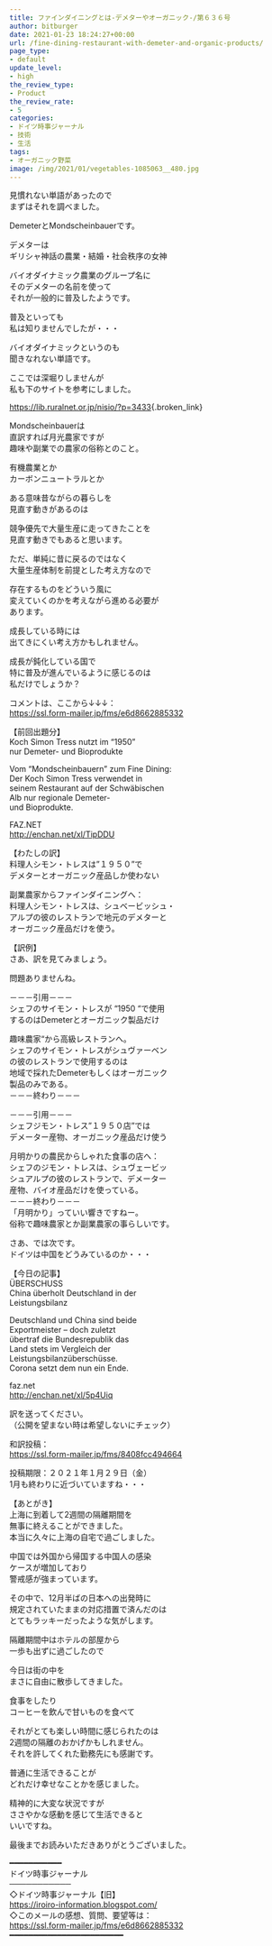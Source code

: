 ```yaml
---
title: ファインダイニングとは-デメターやオーガニック-/第６３６号
author: bitburger
date: 2021-01-23 18:24:27+00:00
url: /fine-dining-restaurant-with-demeter-and-organic-products/
page_type:
- default
update_level:
- high
the_review_type:
- Product
the_review_rate:
- 5
categories:
- ドイツ時事ジャーナル
- 技術
- 生活
tags:
- オーガニック野菜
image: /img/2021/01/vegetables-1085063__480.jpg
---
```

見慣れない単語があったので  
まずはそれを調べました。

DemeterとMondscheinbauerです。

デメターは  
ギリシャ神話の農業・結婚・社会秩序の女神

バイオダイナミック農業のグループ名に  
そのデメターの名前を使って  
それが一般的に普及したようです。

普及といっても  
私は知りませんでしたが・・・

バイオダイナミックというのも  
聞きなれない単語です。

ここでは深堀りしませんが  
私も下のサイトを参考にしました。

<https://lib.ruralnet.or.jp/nisio/?p=3433>{.broken_link}

  
Mondscheinbauerは  
直訳すれば月光農家ですが  
趣味や副業での農家の俗称とのこと。

有機農業とか  
カーボンニュートラルとか

ある意味昔ながらの暮らしを  
見直す動きがあるのは

競争優先で大量生産に走ってきたことを  
見直す動きでもあると思います。

ただ、単純に昔に戻るのではなく  
大量生産体制を前提とした考え方なので

存在するものをどういう風に  
変えていくのかを考えながら進める必要が  
あります。

成長している時には  
出てきにくい考え方かもしれません。

成長が鈍化している国で  
特に普及が進んでいるように感じるのは  
私だけでしょうか？

  
コメントは、ここから↓↓↓：  
<https://ssl.form-mailer.jp/fms/e6d8662885332>

  
【前回出題分】  
Koch Simon Tress nutzt im &#8220;1950&#8221;  
nur Demeter- und Bioprodukte

Vom &#8220;Mondscheinbauern&#8221; zum Fine Dining:  
Der Koch Simon Tress verwendet in  
seinem Restaurant auf der Schwäbischen  
Alb nur regionale Demeter-  
und Bioprodukte.

FAZ.NET  
<http://enchan.net/xl/TipDDU>

  
【わたしの訳】  
料理人シモン・トレスは&#8221;１９５０&#8221;で  
デメターとオーガニック産品しか使わない

副業農家からファインダイニングへ：  
料理人シモン・トレスは、シュベービッシュ・  
アルプの彼のレストランで地元のデメターと  
オーガニック産品だけを使う。

  
【訳例】  
さあ、訳を見てみましょう。

問題ありませんね。

－－－引用－－－  
シェフのサイモン・トレスが &#8220;1950 &#8220;で使用  
するのはDemeterとオーガニック製品だけ

趣味農家“から高級レストランへ。  
シェフのサイモン・トレスがシュヴァーベン  
の彼のレストランで使用するのは  
地域で採れたDemeterもしくはオーガニック  
製品のみである。  
－－－終わり－－－

  
－－－引用－－－  
シェフジモン・トレス”１９５０店”では  
デメーター産物、オーガニック産品だけ使う

月明かりの農民からしゃれた食事の店へ：  
シェフのジモン・トレスは、シュヴェービッ  
シュアルプの彼のレストランで、デメーター  
産物、バイオ産品だけを使っている。  
－－－終わり－－－  
「月明かり」っていい響きですねー。  
俗称で趣味農家とか副業農家の事らしいです。

さあ、では次です。  
ドイツは中国をどうみているのか・・・

【今日の記事】  
ÜBERSCHUSS  
China überholt Deutschland in der  
Leistungsbilanz

Deutschland und China sind beide  
Exportmeister &#8211; doch zuletzt  
übertraf die Bundesrepublik das  
Land stets im Vergleich der  
Leistungsbilanzüberschüsse.  
Corona setzt dem nun ein Ende.

faz.net  
<http://enchan.net/xl/5p4Uiq>

訳を送ってください。  
（公開を望まない時は希望しないにチェック）

和訳投稿：  
 <https://ssl.form-mailer.jp/fms/8408fcc494664>

投稿期限：２０２１年１月２９日（金）  
1月も終わりに近づいていますね・・・

【あとがき】  
上海に到着して2週間の隔離期間を  
無事に終えることができました。  
本当に久々に上海の自宅で過ごしました。

中国では外国から帰国する中国人の感染  
ケースが増加しており  
警戒感が強まっています。

その中で、12月半ばの日本への出発時に  
規定されていたままの対応措置で済んだのは  
とてもラッキーだったような気がします。

隔離期間中はホテルの部屋から  
一歩も出ずに過ごしたので

今日は街の中を  
まさに自由に散歩してきました。

食事をしたり  
コーヒーを飲んで甘いものを食べて

それがとても楽しい時間に感じられたのは  
2週間の隔離のおかげかもしれません。  
それを許してくれた勤務先にも感謝です。

普通に生活できることが  
どれだけ幸せなことかを感じました。

精神的に大変な状況ですが  
ささやかな感動を感じて生活できると  
いいですね。

  
最後までお読みいただきありがとうございました。

━━━━━━━━━━━  
ドイツ時事ジャーナル  
───────────  
◇ドイツ時事ジャーナル【旧】  
<https://iroiro-information.blogspot.com/>  
◇このメールの感想、質問、要望等は：  
<https://ssl.form-mailer.jp/fms/e6d8662885332>  
━━━━━━━━━━━━━━━━━━━━━━━━